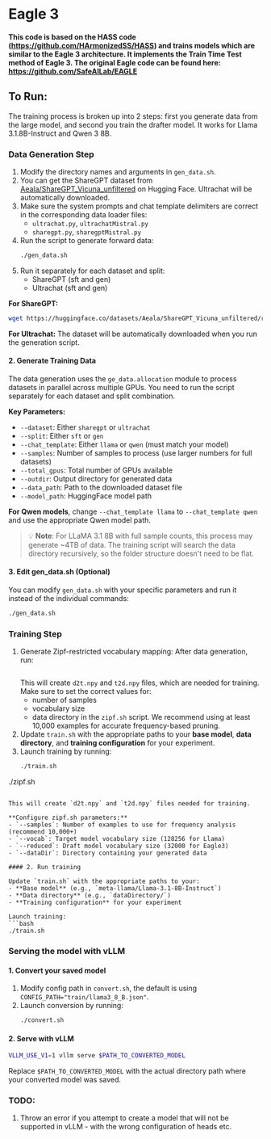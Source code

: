 # Eagle 3

#### This code is based on the HASS code (https://github.com/HArmonizedSS/HASS) and trains models which are similar to the Eagle 3 architecture. It implements the Train Time Test method of Eagle 3. The original Eagle code can be found here: https://github.com/SafeAILab/EAGLE

## To Run:

The training process is broken up into 2 steps: first you generate data from the large model, and second you train the drafter model. It works for Llama 3.1.8B-Instruct and Qwen 3 8B.

### Data Generation Step

1. Modify the directory names and arguments in `gen_data.sh`.
2. You can get the ShareGPT dataset from [Aeala/ShareGPT_Vicuna_unfiltered](https://huggingface.co/datasets/Aeala/ShareGPT_Vicuna_unfiltered) on Hugging Face. Ultrachat will be automatically downloaded.
3. Make sure the system prompts and chat template delimiters are correct in the corresponding data loader files:
   - `ultrachat.py`, `ultrachatMistral.py`
   - `sharegpt.py`, `sharegptMistral.py`
4. Run the script to generate forward data:
    ```bash
    ./gen_data.sh
    ```
5. Run it separately for each dataset and split:
    - ShareGPT (sft and gen)
    - Ultrachat (sft and gen)

**For ShareGPT:**
```bash
wget https://huggingface.co/datasets/Aeala/ShareGPT_Vicuna_unfiltered/resolve/main/ShareGPT_V4.3_unfiltered_cleaned_split.json .
```

**For Ultrachat:** The dataset will be automatically downloaded when you run the generation script.

#### 2. Generate Training Data

The data generation uses the `ge_data.allocation` module to process datasets in parallel across multiple GPUs. You need to run the script separately for each dataset and split combination.

**Key Parameters:**
- `--dataset`: Either `sharegpt` or `ultrachat`
- `--split`: Either `sft` or `gen` 
- `--chat_template`: Either `llama` or `qwen` (must match your model)
- `--samples`: Number of samples to process (use larger numbers for full datasets)
- `--total_gpus`: Total number of GPUs available
- `--outdir`: Output directory for generated data
- `--data_path`: Path to the downloaded dataset file
- `--model_path`: HuggingFace model path

**For Qwen models**, change `--chat_template llama` to `--chat_template qwen` and use the appropriate Qwen model path.

> 💡 **Note**: For LLaMA 3.1 8B with full sample counts, this process may generate ~4TB of data. The training script will search the data directory recursively, so the folder structure doesn't need to be flat.

#### 3. Edit gen_data.sh (Optional)

You can modify `gen_data.sh` with your specific parameters and run it instead of the individual commands:

```bash
./gen_data.sh
```

### Training Step

1. Generate Zipf-restricted vocabulary mapping:
    After data generation, run:
    ```bash
    ```
    This will create `d2t.npy` and `t2d.npy` files, which are needed for training.
    Make sure to set the correct values for:
    - number of samples
    - vocabulary size
    - data directory
    in the `zipf.sh` script. We recommend using at least 10,000 examples for accurate frequency-based pruning.
2. Update `train.sh` with the appropriate paths to your **base model**, **data directory**, and **training configuration** for your experiment.
3. Launch training by running:
   ```bash
   ./train.sh
   ```

./zipf.sh
```

This will create `d2t.npy` and `t2d.npy` files needed for training. 

**Configure zipf.sh parameters:**
- `--samples`: Number of examples to use for frequency analysis (recommend 10,000+)
- `--vocab`: Target model vocabulary size (128256 for Llama)  
- `--reduced`: Draft model vocabulary size (32000 for Eagle3)
- `--dataDir`: Directory containing your generated data

#### 2. Run training

Update `train.sh` with the appropriate paths to your:
- **Base model** (e.g., `meta-llama/Llama-3.1-8B-Instruct`)
- **Data directory** (e.g., `dataDirectory/`)
- **Training configuration** for your experiment

Launch training:
```bash
./train.sh
```

### Serving the model with vLLM

#### 1. Convert your saved model
1. Modify config path in `convert.sh`, the default is using `CONFIG_PATH="train/llama3_8_B.json"`.
2. Launch conversion by running:
   ```bash
   ./convert.sh
   ```

#### 2. Serve with vLLM
```bash
VLLM_USE_V1=1 vllm serve $PATH_TO_CONVERTED_MODEL
```
Replace `$PATH_TO_CONVERTED_MODEL` with the actual directory path where your converted model was saved.

### TODO:
1. Throw an error if you attempt to create a model that will not be supported in vLLM - with the wrong configuration of heads etc.

